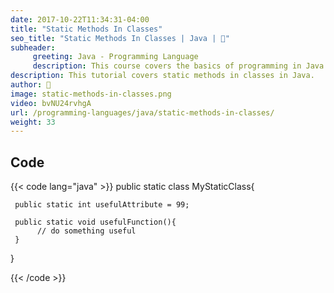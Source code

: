 ```yaml
---
date: 2017-10-22T11:34:31-04:00
title: "Static Methods In Classes"
seo_title: "Static Methods In Classes | Java | 🦒"
subheader:
     greeting: Java - Programming Language
     description: This course covers the basics of programming in Java. Work your way through the videos/articles and I'll teach you everything you need to know to start your programming journey!
description: This tutorial covers static methods in classes in Java.
author: 🦒
image: static-methods-in-classes.png
video: bvNU24rvhgA
url: /programming-languages/java/static-methods-in-classes/
weight: 33
---
```


## Code

{{< code lang="java" >}}
public static class MyStaticClass{

     public static int usefulAttribute = 99;

     public static void usefulFunction(){
          // do something useful
     }
}

{{< /code >}}